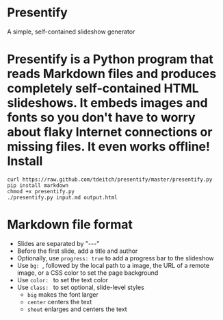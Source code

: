 Presentify
==========

A simple, self-contained slideshow generator

Presentify is a Python program that reads Markdown files and produces completely self-contained HTML slideshows. It embeds images and fonts so you don't have to worry about flaky Internet connections or missing files. It even works offline! 
Install
=======

    curl https://raw.github.com/tdeitch/presentify/master/presentify.py
    pip install markdown
    chmod +x presentify.py
    ./presentify.py input.md output.html

Markdown file format
====================

- Slides are separated by "---"
- Before the first slide, add a title and author
- Optionally, use `progress: true` to add a progress bar to the slideshow
- Use `bg: `, followed by the local path to a image, the URL of a remote image, or a CSS color to set the page background
- Use `color: ` to set the text color
- Use `class: ` to set optional, slide-level styles
    - `big` makes the font larger
    - `center` centers the text
    - `shout` enlarges and centers the text
